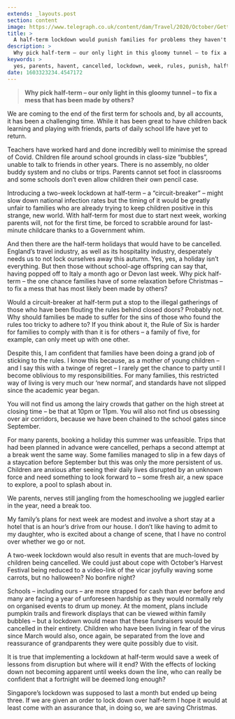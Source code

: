 ```yaml
--- 
extends: _layouts.post 
section: content 
image: https://www.telegraph.co.uk/content/dam/Travel/2020/October/GettyImages-1203187750.jpg?impolicy=logo-overlay 
title: > 
  A half-term lockdown would punish families for problems they haven't caused 
description: > 
  Why pick half-term – our only light in this gloomy tunnel – to fix a mess that has been made by others?Yes, yes, a holiday isn’t everything.Why pick half-term – the one chance families have of some relaxation before Christmas – to fix a mess that has most likely been made by others?A two-week lockdown would also result in events that are much-loved by children being cancelled.It is true that implementing a lockdown at half-term would save a week of lessons from disruption but where will it end? 
keywords: > 
  yes, parents, havent, cancelled, lockdown, week, rules, punish, halfterm, families, problems, caused, children, school 
date: 1603323234.4547172 
--- 
```

<div><blockquote>
<b>Why pick half-term &#8211; our only light in this gloomy tunnel &#8211; to fix a mess that has been made by others?</b>
</blockquote>
<p>We are coming to the end of the first term for schools and, by all accounts, it has been a challenging time. While it has been great to have children back learning and playing with friends, parts of daily school life have yet to return.</p>
<p>Teachers have worked hard and done incredibly well to minimise the spread of Covid. Children file around school grounds in class-size &#8220;bubbles&#8221;, unable to talk to friends in other years. There is no assembly, no older buddy system and no clubs or trips. Parents cannot set foot in classrooms and some schools don&#8217;t even allow children their own pencil case.</p>
<p>Introducing a two-week lockdown at half-term &#8211; a &#8220;circuit-breaker&#8221; &#8211; might slow down national infection rates but the timing of it would be greatly unfair to families who are already trying to keep children positive in this strange, new world. With half-term for most due to start next week, working parents will, not for the first time, be forced to scrabble around for last-minute childcare thanks to a Government whim.&#160;</p>
<p>And then there are the half-term holidays that would have to be cancelled. England&#8217;s travel industry, as well as its hospitality industry, desperately needs us to not lock ourselves away this autumn. Yes, yes, a holiday isn&#8217;t everything. But then those without school-age offspring can say that, having popped off to Italy a month ago or Devon last week. Why pick half-term &#8211; the one chance families have of some relaxation before Christmas &#8211; to fix a mess that has most likely been made by others?</p>
<p>Would a circuit-breaker at half-term put a stop to the illegal gatherings of those who have been flouting the rules behind closed doors? Probably not. Why should families be made to suffer for the sins of those who found the rules too tricky to adhere to? If you think about it, the Rule of Six is harder for families to comply with than it is for others &#8211; a family of five, for example, can only meet up with one other.&#160;</p>
<p>Despite this, I am confident that families have been doing a grand job of sticking to the rules. I know this because, as a mother of young children &#8211; and I say this with a twinge of regret &#8211; I rarely get the chance to party until I become oblivious to my responsibilities. For many families, this restricted way of living is very much our &#8216;new normal&#8217;, and standards have not slipped since the academic year began.&#160;</p>
<p>You will not find us among the lairy crowds that gather on the high street at closing time &#8211; be that at 10pm or 11pm. You will also not find us obsessing over air corridors, because we have been chained to the school gates since September.</p>
<p>For many parents, booking a holiday this summer was unfeasible. Trips that had been planned in advance were cancelled, perhaps a second attempt at a break went the same way. Some families managed to slip in a few days of a staycation before September but this was only the more persistent of us. Children are anxious after seeing their daily lives disrupted by an unknown force and need something to look forward to &#8211; some fresh air, a new space to explore, a pool to splash about in.</p>
<p>We parents, nerves still jangling from the homeschooling we juggled earlier in the year, need a break too.</p>
<p>My family&#8217;s plans for next week are modest and involve a short stay at a hotel that is an hour&#8217;s drive from our house. I don&#8217;t like having to admit to my daughter, who is excited about a change of scene, that I have no control over whether we go or not.</p>
<p>A two-week lockdown would also result in events that are much-loved by children being cancelled. We could just about cope with October&#8217;s Harvest Festival being reduced to a video-link of the vicar joyfully waving some carrots, but no halloween? No bonfire night?&#160;</p>
<p>Schools &#8211; including ours &#8211; are more strapped for cash than ever before and many are facing a year of unforeseen hardship as they would normally rely on organised events to drum up money. At the moment, plans include pumpkin trails and firework displays that can be viewed within family bubbles &#8211; but a lockdown would mean that these fundraisers would be cancelled in their entirety. Children who have been living in fear of the virus since March would also, once again, be separated from the love and reassurance of grandparents they were quite possibly due to visit.&#160;</p>
<p>It is true that implementing a lockdown at half-term would save a week of lessons from disruption but where will it end? With the effects of locking down not becoming apparent until weeks down the line, who can really be confident that a fortnight will be deemed long enough?&#160;</p>
<p>Singapore&#8217;s lockdown was supposed to last a month but ended up being three. If we are given an order to lock down over half-term I hope it would at least come with an assurance that, in doing so, we are saving Christmas.</p>
<p></p>
</div>